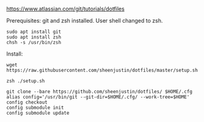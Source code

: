 https://www.atlassian.com/git/tutorials/dotfiles

Prerequisites: git and zsh installed. User shell changed to zsh.
```
sudo apt install git
sudo apt install zsh
chsh -s /usr/bin/zsh
```
Install:

```
wget https://raw.githubusercontent.com/sheenjustin/dotfiles/master/setup.sh

zsh ./setup.sh
```

```
git clone --bare https://github.com/sheenjustin/dotfiles/ $HOME/.cfg
alias config='/usr/bin/git --git-dir=$HOME/.cfg/ --work-tree=$HOME'
config checkout
config submodule init
config submodule update
```
